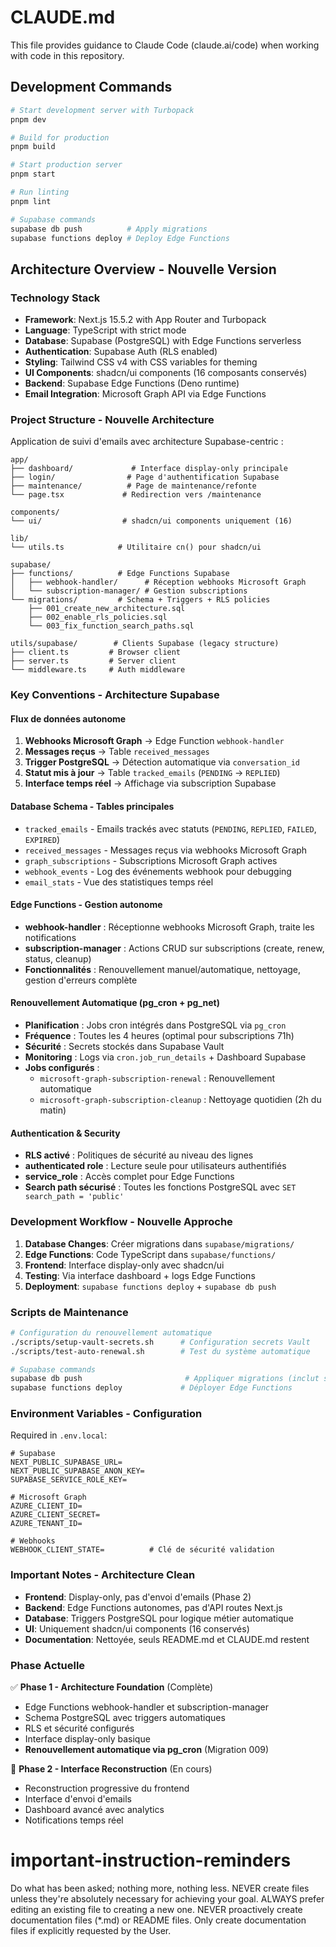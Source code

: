 # CLAUDE.md

This file provides guidance to Claude Code (claude.ai/code) when working with code in this repository.

## Development Commands

```bash
# Start development server with Turbopack
pnpm dev

# Build for production
pnpm build

# Start production server  
pnpm start

# Run linting
pnpm lint

# Supabase commands
supabase db push          # Apply migrations
supabase functions deploy # Deploy Edge Functions
```

## Architecture Overview - Nouvelle Version

### Technology Stack

- **Framework**: Next.js 15.5.2 with App Router and Turbopack
- **Language**: TypeScript with strict mode
- **Database**: Supabase (PostgreSQL) with Edge Functions serverless
- **Authentication**: Supabase Auth (RLS enabled)
- **Styling**: Tailwind CSS v4 with CSS variables for theming
- **UI Components**: shadcn/ui components (16 composants conservés)
- **Backend**: Supabase Edge Functions (Deno runtime)
- **Email Integration**: Microsoft Graph API via Edge Functions

### Project Structure - Nouvelle Architecture

Application de suivi d'emails avec architecture Supabase-centric :

```
app/
├── dashboard/             # Interface display-only principale
├── login/                # Page d'authentification Supabase
├── maintenance/          # Page de maintenance/refonte
└── page.tsx             # Redirection vers /maintenance

components/
└── ui/                  # shadcn/ui components uniquement (16)

lib/
└── utils.ts            # Utilitaire cn() pour shadcn/ui

supabase/
├── functions/          # Edge Functions Supabase
│   ├── webhook-handler/      # Réception webhooks Microsoft Graph
│   └── subscription-manager/ # Gestion subscriptions
└── migrations/         # Schema + Triggers + RLS policies
    ├── 001_create_new_architecture.sql
    ├── 002_enable_rls_policies.sql
    └── 003_fix_function_search_paths.sql

utils/supabase/        # Clients Supabase (legacy structure)
├── client.ts         # Browser client  
├── server.ts         # Server client
└── middleware.ts     # Auth middleware
```

### Key Conventions - Architecture Supabase

#### Flux de données autonome
1. **Webhooks Microsoft Graph** → Edge Function `webhook-handler`
2. **Messages reçus** → Table `received_messages` 
3. **Trigger PostgreSQL** → Détection automatique via `conversation_id`
4. **Statut mis à jour** → Table `tracked_emails` (`PENDING` → `REPLIED`)
5. **Interface temps réel** → Affichage via subscription Supabase

#### Database Schema - Tables principales

- `tracked_emails` - Emails trackés avec statuts (`PENDING`, `REPLIED`, `FAILED`, `EXPIRED`)
- `received_messages` - Messages reçus via webhooks Microsoft Graph
- `graph_subscriptions` - Subscriptions Microsoft Graph actives
- `webhook_events` - Log des événements webhook pour debugging
- `email_stats` - Vue des statistiques temps réel

#### Edge Functions - Gestion autonome

- **webhook-handler** : Réceptionne webhooks Microsoft Graph, traite les notifications
- **subscription-manager** : Actions CRUD sur subscriptions (create, renew, status, cleanup)
- **Fonctionnalités** : Renouvellement manuel/automatique, nettoyage, gestion d'erreurs complète

#### Renouvellement Automatique (pg_cron + pg_net)

- **Planification** : Jobs cron intégrés dans PostgreSQL via `pg_cron`
- **Fréquence** : Toutes les 4 heures (optimal pour subscriptions 71h)
- **Sécurité** : Secrets stockés dans Supabase Vault
- **Monitoring** : Logs via `cron.job_run_details` + Dashboard Supabase
- **Jobs configurés** :
  - `microsoft-graph-subscription-renewal` : Renouvellement automatique
  - `microsoft-graph-subscription-cleanup` : Nettoyage quotidien (2h du matin)

#### Authentication & Security

- **RLS activé** : Politiques de sécurité au niveau des lignes
- **authenticated role** : Lecture seule pour utilisateurs authentifiés
- **service_role** : Accès complet pour Edge Functions
- **Search path sécurisé** : Toutes les fonctions PostgreSQL avec `SET search_path = 'public'`

### Development Workflow - Nouvelle Approche

1. **Database Changes**: Créer migrations dans `supabase/migrations/`
2. **Edge Functions**: Code TypeScript dans `supabase/functions/`
3. **Frontend**: Interface display-only avec shadcn/ui
4. **Testing**: Via interface dashboard + logs Edge Functions
5. **Deployment**: `supabase functions deploy` + `supabase db push`

### Scripts de Maintenance

```bash
# Configuration du renouvellement automatique
./scripts/setup-vault-secrets.sh      # Configuration secrets Vault
./scripts/test-auto-renewal.sh        # Test du système automatique

# Supabase commands
supabase db push                       # Appliquer migrations (inclut setup cron)
supabase functions deploy             # Déployer Edge Functions
```

### Environment Variables - Configuration

Required in `.env.local`:
```
# Supabase
NEXT_PUBLIC_SUPABASE_URL=
NEXT_PUBLIC_SUPABASE_ANON_KEY=
SUPABASE_SERVICE_ROLE_KEY=

# Microsoft Graph
AZURE_CLIENT_ID=
AZURE_CLIENT_SECRET=
AZURE_TENANT_ID=

# Webhooks
WEBHOOK_CLIENT_STATE=          # Clé de sécurité validation
```

### Important Notes - Architecture Clean

- **Frontend**: Display-only, pas d'envoi d'emails (Phase 2)
- **Backend**: Edge Functions autonomes, pas d'API routes Next.js
- **Database**: Triggers PostgreSQL pour logique métier automatique
- **UI**: Uniquement shadcn/ui components (16 conservés)
- **Documentation**: Nettoyée, seuls README.md et CLAUDE.md restent

### Phase Actuelle

✅ **Phase 1 - Architecture Foundation** (Complète)
- Edge Functions webhook-handler et subscription-manager
- Schema PostgreSQL avec triggers automatiques
- RLS et sécurité configurés
- Interface display-only basique
- **Renouvellement automatique via pg_cron** (Migration 009)

🚧 **Phase 2 - Interface Reconstruction** (En cours)
- Reconstruction progressive du frontend
- Interface d'envoi d'emails
- Dashboard avancé avec analytics
- Notifications temps réel

# important-instruction-reminders
Do what has been asked; nothing more, nothing less.
NEVER create files unless they're absolutely necessary for achieving your goal.
ALWAYS prefer editing an existing file to creating a new one.
NEVER proactively create documentation files (*.md) or README files. Only create documentation files if explicitly requested by the User.